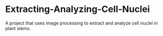 # Extracting-Analyzing-Cell-Nuclei
A project that uses image processing to extract and analyze cell nuclei in plant stems.
